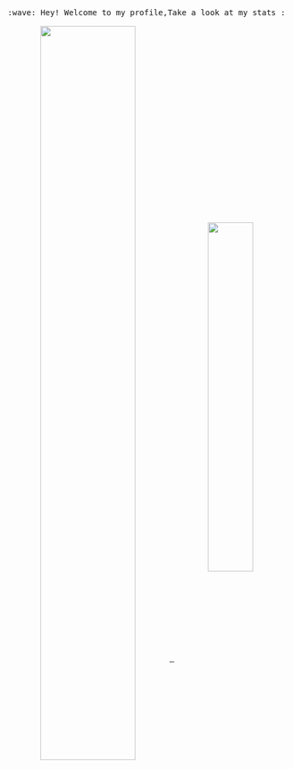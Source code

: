 

<!--
**deaningo/deaningo** is a ✨ _special_ ✨ repository because its `README.md` (this file) appears on your GitHub profile.

Here are some ideas to get you started:

- 🔭 I’m currently working on ...
- 🌱 I’m currently learning ...
- 👯 I’m looking to collaborate on ...
- 🤔 I’m looking for help with ...
- 💬 Ask me about ...
- 📫 How to reach me: ...
- 😄 Pronouns: ...
- ⚡ Fun fact: ...
-->
<p align="center">
  <samp>
    :wave: Hey! Welcome to my profile,Take a look at my stats :<br><br>
    <a href="https://github.com/deaningo">
      <img align="center" src="https://github-readme-stats.vercel.app/api?username=deaningo&show_icons=true&theme=github_dark" style="width: 58%; max-width: 58%; min-width: 58%;"/>
      <img align="center" src="https://github-readme-stats.vercel.app/api/top-langs/?username=deaningo&layout=compact" style="width: 40%; max-width: 40%; min-width: 40%;">
    </a>
  </samp>
<br>
</p>

